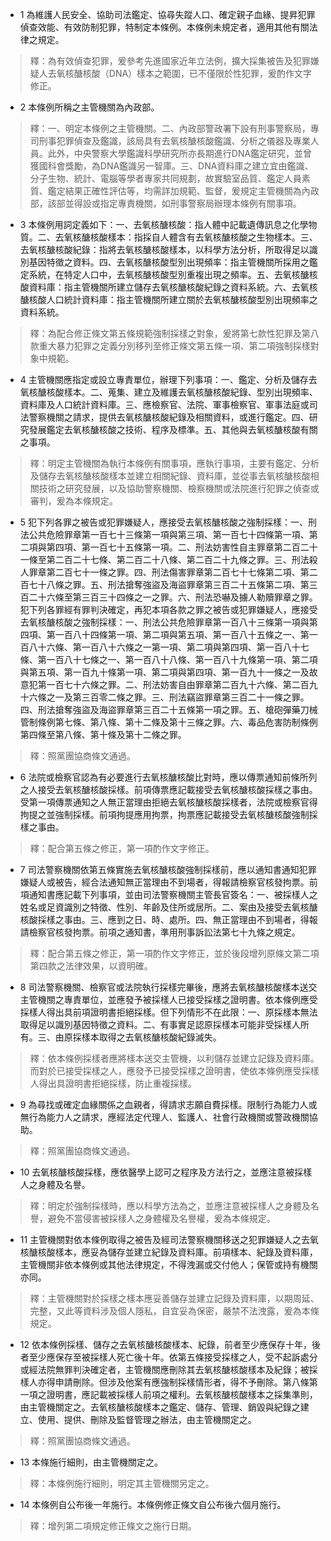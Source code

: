 * 1 為維護人民安全、協助司法鑑定、協尋失蹤人口、確定親子血緣、提昇犯罪偵查效能、有效防制犯罪，特制定本條例。本條例未規定者，適用其他有關法律之規定。

> 釋：為有效偵查犯罪，爰參考先進國家近年立法例，擴大採集被告及犯罪嫌疑人去氧核醣核酸（DNA）樣本之範圍，已不僅限於性犯罪，爰酌作文字修正。

* 2 本條例所稱之主管機關為內政部。

> 釋：一、明定本條例之主管機關。二、內政部警政署下設有刑事警察局，專司刑事犯罪偵查及鑑識，該局具有去氧核醣核酸鑑識、分析之儀器及專業人員。此外，中央警察大學鑑識科學研究所亦長期進行DNA鑑定研究，並曾獲國科會獎勵，為DNA鑑識另一智庫。三、DNA資料庫之建立宜由鑑識、分子生物、統計、電腦等學者專家共同規劃，故實驗室品質、鑑定人員素質、鑑定結果正確性評估等，均需詳加規範、監督，爰規定主管機關為內政部，該部並得設或指定專責機關，如刑事警察局辦理本條例有關事項。

* 3 本條例用詞定義如下：一、去氧核醣核酸：指人體中記載遺傳訊息之化學物質。二、去氧核醣核酸樣本：指採自人體含有去氧核醣核酸之生物樣本。三、去氧核醣核酸紀錄：指將去氧核醣核酸樣本，以科學方法分析，所取得足以識別基因特徵之資料。四、去氧核醣核酸型別出現頻率：指主管機關所採用之鑑定系統，在特定人口中，去氧核醣核酸型別重複出現之頻率。五、去氧核醣核酸資料庫：指主管機關所建立儲存去氧核醣核酸紀錄之資料系統。六、去氧核醣核酸人口統計資料庫：指主管機關所建立關於去氧核醣核酸型別出現頻率之資料系統。

> 釋：為配合修正條文第五條規範強制採樣之對象，爰將第七款性犯罪及第八款重大暴力犯罪之定義分別移列至修正條文第五條一項、第二項強制採樣對象中規範。

* 4 主管機關應指定或設立專責單位，辦理下列事項：一、鑑定、分析及儲存去氧核醣核酸樣本。二、蒐集、建立及維護去氧核醣核酸紀錄、型別出現頻率、資料庫及人口統計資料庫。三、應檢察官、法院、軍事檢察官、軍事法庭或司法警察機關之請求，提供去氧核醣核酸紀錄及相關資料，或進行鑑定。四、研究發展鑑定去氧核醣核酸之技術、程序及標準。五、其他與去氧核醣核酸有關之事項。

> 釋：明定主管機關為執行本條例有關事項，應執行事項，主要有鑑定、分析及儲存去氧核醣核酸樣本並建立相關紀錄、資料庫，並從事去氧核醣核酸相關技術之研究發展，以及協助警察機關、檢察機關或法院進行犯罪之偵查或審判，爰為本條規定。

* 5 犯下列各罪之被告或犯罪嫌疑人，應接受去氧核醣核酸之強制採樣：一、刑法公共危險罪章第一百七十三條第一項與第三項、第一百七十四條第一項、第二項與第四項、第一百七十五條第一項。二、刑法妨害性自主罪章第二百二十一條至第二百二十七條、第二百二十八條、第二百二十九條之罪。三、刑法殺人罪章第二百七十一條之罪。四、刑法傷害罪章第二百七十七條第二項、第二百七十八條之罪。五、刑法搶奪強盜及海盜罪章第三百二十五條第二項、第三百二十六條至第三百三十四條之一之罪。六、刑法恐嚇及擄人勒贖罪章之罪。犯下列各罪經有罪判決確定，再犯本項各款之罪之被告或犯罪嫌疑人，應接受去氧核醣核酸之強制採樣：一、刑法公共危險罪章第一百八十三條第一項與第四項、第一百八十四條第一項、第二項與第五項、第一百八十五條之一、第一百八十六條、第一百八十六條之一第一項、第二項與第四項、第一百八十七條、第一百八十七條之一、第一百八十八條、第一百八十九條第一項、第二項與第五項、第一百九十條第一項、第二項與第四項、第一百九十一條之一及故意犯第一百七十六條之罪。二、刑法妨害自由罪章第二百九十六條、第二百九十六條之一及第三百零二條之罪。三、刑法竊盜罪章第三百二十一條之罪。四、刑法搶奪強盜及海盜罪章第三百二十五條第一項之罪。五、槍砲彈藥刀械管制條例第七條、第八條、第十二條及第十三條之罪。六、毒品危害防制條例第四條至第八條、第十條及第十二條之罪。

> 釋：照黨團協商條文通過。

* 6 法院或檢察官認為有必要進行去氧核醣核酸比對時，應以傳票通知前條所列之人接受去氧核醣核酸採樣。前項傳票應記載接受去氧核醣核酸採樣之事由。受第一項傳票通知之人無正當理由拒絕去氧核醣核酸採樣者，法院或檢察官得拘提之並強制採樣。前項拘提應用拘票，拘票應記載接受去氧核醣核酸強制採樣之事由。

> 釋：配合第五條之修正，第一項酌作文字修正。

* 7 司法警察機關依第五條實施去氧核醣核酸強制採樣前，應以通知書通知犯罪嫌疑人或被告，經合法通知無正當理由不到場者，得報請檢察官核發拘票。前項通知書應記載下列事項，並由司法警察機關主管長官簽名：一、被採樣人之姓名或足資識別之特徵、性別、年齡及住所或居所。二、案由及接受去氧核醣核酸採樣之事由。三、應到之日、時、處所。四、無正當理由不到場者，得報請檢察官核發拘票。前項之通知書，準用刑事訴訟法第七十九條之規定。

> 釋：配合第五條之修正，第一項酌作文字修正，並於後段增列原條文第二項第四款之法律效果，以資明確。

* 8 司法警察機關、檢察官或法院執行採樣完畢後，應將去氧核醣核酸樣本送交主管機關之專責單位，並應發予被採樣人已接受採樣之證明書。依本條例應受採樣人得出具前項證明書拒絕採樣。但下列情形不在此限：一、原採樣本無法取得足以識別基因特徵之資料。二、有事實足認原採樣本可能非受採樣人所有。三、由原採樣本取得之去氧核醣核酸紀錄滅失。

> 釋：依本條例採樣者應將樣本送交主管機，以利儲存並建立記錄及資料庫。而對於已接受採樣之人，應發予已接受採樣之證明書，使依本條例應受採樣人得出具證明書拒絕採樣，防止重複採樣。

* 9 為尋找或確定血緣關係之血親者，得請求志願自費採樣。限制行為能力人或無行為能力人之請求，應經法定代理人、監護人、社會行政機關或警政機關協助。

> 釋：照黨團協商條文通過。

* 10 去氧核醣核酸採樣，應依醫學上認可之程序及方法行之，並應注意被採樣人之身體及名譽。

> 釋：明定於強制採樣時，應以科學方法為之，並應注意被採樣人之身體及名譽，避免不當侵害被採樣人之身體權及名譽權，爰為本條規定。

* 11 主管機關對依本條例取得之被告及經司法警察機關移送之犯罪嫌疑人之去氧核醣核酸樣本，應妥為儲存並建立紀錄及資料庫。前項樣本、紀錄及資料庫，主管機關非依本條例或其他法律規定，不得洩漏或交付他人；保管或持有機關亦同。

> 釋：主管機關對於採樣之樣本應妥善儲存並建立記錄及資料庫，以期周延、完整，又此等資料涉及個人隱私，自宜妥為保密，嚴禁不法洩露，爰為本條規定。

* 12 依本條例採樣、儲存之去氧核醣核酸樣本、紀錄，前者至少應保存十年，後者至少應保存至被採樣人死亡後十年。依第五條接受採樣之人，受不起訴處分或經法院無罪判決確定者，主管機關應刪除其去氧核醣核酸樣本及紀錄；被採樣人亦得申請刪除。但涉及他案有應強制採樣情形者，得不予刪除。第八條第一項之證明書，應記載被採樣人前項之權利。去氧核醣核酸樣本之採集準則，由主管機關定之。去氧核醣核酸樣本之鑑定、儲存、管理、銷毀與紀錄之建立、使用、提供、刪除及監督管理之辦法，由主管機關定之。

> 釋：照黨團協商條文通過。

* 13 本條施行細則，由主管機關定之。

> 釋：本條例施行細則，明定其主管機關另定之。

* 14 本條例自公布後一年施行。本條例修正條文自公布後六個月施行。

> 釋：增列第二項規定修正條文之施行日期。

